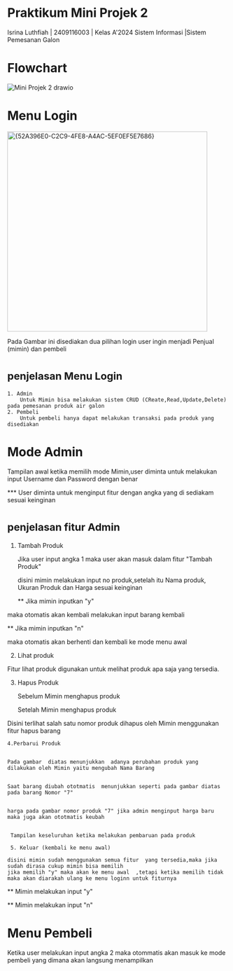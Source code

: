 # Praktikum Mini Projek 2

Isrina Luthfiah | 2409116003 | Kelas A'2024 Sistem Informasi |Sistem Pemesanan Galon

# Flowchart

![Mini Projek 2  drawio](https://github.com/user-attachments/assets/fde75bf1-875f-44e3-b33d-ec2900a83fa0)

# Menu  Login 

<img width="457" alt="{52A396E0-C2C9-4FE8-A4AC-5EF0EF5E7686}" src="https://github.com/user-attachments/assets/3fc2e77e-3432-43d6-8b92-629056cc2faf">

Pada Gambar ini disediakan dua pilihan login user ingin  menjadi Penjual (mimin) dan pembeli

# <sub>penjelasan Menu Login </sub>

    1. Admin 
        Untuk Mimin bisa melakukan sistem CRUD (CReate,Read,Update,Delete) pada pemesanan produk air galon
    2. Pembeli 
        Untuk pembeli hanya dapat melakukan transaksi pada produk yang disediakan

  # Mode Admin

  
  Tampilan awal ketika memilih mode Mimin,user diminta untuk melakukan input Username dan Password dengan benar  


  *** User diminta untuk menginput fitur dengan angka yang di sediakam  sesuai keinginan 

  # <sub>penjelasan fitur Admin</sub>
1. Tambah Produk 

    Jika user input angka 1 maka user akan masuk  dalam fitur "Tambah Produk"


    disini mimin  melakukan input no produk,setelah itu Nama produk, Ukuran Produk dan Harga sesuai keinginan

    ** Jika mimin inputkan "y"


  maka otomatis akan kembali melakukan input barang kembali 

  ** Jika mimin inputkan "n" 


  maka otomatis akan berhenti dan kembali ke mode menu awal

   2. Lihat produk



Fitur lihat produk digunakan untuk melihat produk apa saja yang tersedia.

  3. Hapus Produk

     Sebelum Mimin menghapus produk


     Setelah Mimin menghapus produk


Disini terlihat salah satu nomor produk dihapus oleh Mimin menggunakan fitur hapus barang 

    4.Perbarui Produk


    Pada gambar  diatas menunjukkan  adanya perubahan produk yang dilakukan oleh Mimin yaitu mengubah Nama Barang


    Saat barang diubah ototmatis  menunjukkan seperti pada gambar diatas pada barang Nomor "7"


    harga pada gambar nomor produk "7" jika admin menginput harga baru  maka juga akan ototmatis keubah

     
     Tampilan keseluruhan ketika melakukan pembaruan pada produk

     5. Keluar (kembali ke menu awal)

    disini mimin sudah menggunakan semua fitur  yang tersedia,maka jika sudah dirasa cukup mimin bisa memilih 
    jika memilih "y" maka akan ke menu awal  ,tetapi ketika memilih tidak maka akan diarakah ulang ke menu loginn untuk fiturnya 


** Mimin melakukan input "y"


** Mimin melakukan input "n"

# Menu Pembeli 


Ketika user melakukan input angka 2 maka  otommatis akan masuk ke  mode pembeli yang dimana  akan langsung menampilkan 

    

  



